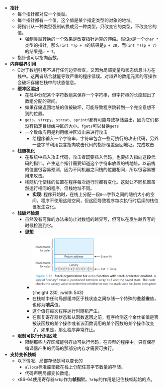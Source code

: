 - **指针**
	- 每个指针都对应一个类型。
	- 每个指针都有一个值，这个值是某个指定类型的对象的地址。
	- 将指针从一种类型强制转换成另一种类型，只改变它的类型，不改变它的值。
		- 强制类型转换的一个效果是改变指针运算的伸缩。假设p是一个`char *`类型的指针，那么`(int *)p + 7`的结果是`p + 28`，而`(int *)(p + 7)`的结果是`p + 7`。
	- 指针也可以指向函数。
- **内存越界引用**
	- C对于数组引用不进行任何边界检查，又因为局部变量和状态信息斗方在栈中。这两者结合就能导致严重的程序错误。对越界的数组元素的写操作会破坏存储在栈中的状态信息。
	- **缓冲区溢出**
		- 在栈中分配某个字符数组来保存一个字符串，但字符串的长度超出了数组分配的空间。
		- 如果存储返回地址的值被破坏，可能导致程序跳转到一个完全意想不到的位置。
		- `gets`、`strcpy`、`strcat`、`sprintf`都有可能导致存储溢出，因为它们都没有指定目标缓冲区的大小。`fgets`可以替换`gets`
		- 一个致命应用是利用缓冲区溢出来进行攻击
			- 给程序输入一个字符串，字符串包含一些可执行的攻击代码，另外一些字节利用包含指向攻击代码的指针覆盖返回地址。完成攻击
	- **栈随机化**
		- 在系统中插入攻击代码，攻击者既要插入代码，也要插入指向这段代码的指针。产生这个指针需要知道这个字符串放置的栈地址。以前栈的位置很容易预测，因为不同机器之间栈的位置相同，所以很容易被用来攻击。
		- 栈随机化使栈的位置在程序每次运行时都有变化。这就让不同机器虽然运行相同的程序，但栈地址不同。
			- **实现**: 程序开始时，在栈上分配一段`0~n`字节之间的随机大小的空间。程序不使用这段空间，但这回导致程序每次执行时后续的栈位置发生变化。
	- **栈破坏检测**
		- 虽然没有可靠的办法来防止对数组的越界写，但可以在发生越界写的时候检测到它。
		- **思想**
			- ![image.png](../assets/image_1655445412386_0.png){:height 230, :width 543}
			- 在栈帧中任何局部缓冲区于栈状态之间存储一个特殊的**金丝雀**值，也称为**哨兵**值。
			- 这个值在每次程序运行时随机产生。
			- 在恢复寄存器状态和从函数返回之前，程序检测这个金丝雀值是否被该函数的某个操作或者该函数调用的某个函数的某个操作改变了，如果是，那么程序异常终止。
	- **限制可执行代码区域**
		- 限制那些内存区域能够存放可执行代码。在典型的程序中，只有保存编译器产生的代码的那部分内存才需要可执行。
- **支持变长栈帧**
	- 以下情况，局部存储是可以变长的
		- `alloca`标准库函数在栈上分配任意字节数量的存储。
		- 代码声明局部变长数组。
	- x86-64使用寄存器`%rbp`作为**帧指针**。`%rbp`的作用是记住栈帧起始的点。